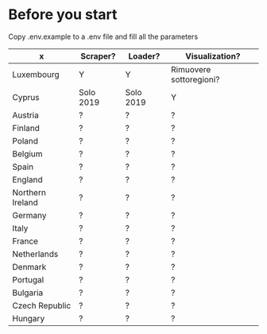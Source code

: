 # Before you start
Copy .env.example to a .env file and fill all the parameters


 x| Scraper? | Loader? | Visualization?
--|----------| --------|---------------
Luxembourg | Y | Y | Rimuovere sottoregioni?
Cyprus | Solo 2019 | Solo 2019 | Y
Austria | ? | ? | ?
Finland | ? | ? | ?
Poland | ? | ? | ?
Belgium | ? | ? | ?
Spain | ? | ? | ?
England | ? | ? | ?
Northern Ireland | ? | ? | ?
Germany | ? | ? | ?
Italy | ? | ? | ?
France | ? | ? | ?
Netherlands | ? | ? | ?
Denmark | ? | ? | ?
Portugal | ? | ? | ?
Bulgaria | ? | ? | ?
Czech Republic | ? | ? | ?
Hungary | ? | ? | ?
